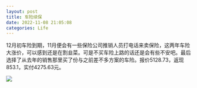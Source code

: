```yaml
---
layout: post
title: 车险续保
date: 2022-11-08 21:05:08
categories: Life
---
```

12月初车险到期，11月便会有一些保险公司推销人员打电话来卖保险，这两年车险大涨价，可以感到还是在割韭菜。可是不买车险上路的话还是会有些不安吧。最后选择了从去年的销售那里买了份与之前差不多方案的车险。报价5128.73，返现853.1，实付4275.63元。

![](https://ucarecdn.com/ac4c28c8-6788-4818-9edd-dcc820b775b2/1901.png)